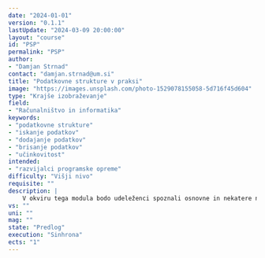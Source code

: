 ```yaml
---
date: "2024-01-01" 
version: "0.1.1"
lastUpdate: "2024-03-09 20:00:00"
layout: "course"
id: "PSP"
permalink: "PSP"
author:
- "Damjan Strnad"
contact: "damjan.strnad@um.si"
title: "Podatkovne strukture v praksi"
image: "https://images.unsplash.com/photo-1529078155058-5d716f45d604"
type: "Krajše izobraževanje"
field:
- "Računalništvo in informatika"
keywords:
- "podatkovne strukture"
- "iskanje podatkov"
- "dodajanje podatkov"
- "brisanje podatkov"
- "učinkovitost"
intended:
- "razvijalci programske opreme"
difficulty: "Višji nivo"
requisite: ""
description: |
    V okviru tega modula bodo udeleženci spoznali osnovne in nekatere napredne podatkovne strukture za organizirano hrambo podatkov. Seznanili se bodo z osnovnimi operacijami na podatkovnih strukturah, kot so iskanje, dodajanje in brisanje podatkov, ter njihovo časovno zahtevnostjo. Teoretično znanje bodo podkrepili v praktičnem delu, kjer bodo za izbrane oblike realnih problemov uporabili različne podatkovne strukture in primerjali njihovo učinkovitost pri različnih razmerjih operacij iskanja, dodajanja in brisanja podatkov.
vs: ""
uni: ""
mag: ""
state: "Predlog"
execution: "Sinhrona"
ects: "1"
---
```

